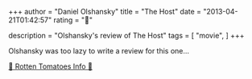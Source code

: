 +++
author = "Daniel Olshansky"
title = "The Host"
date = "2013-04-21T01:42:57"
rating = "🌟"

description = "Olshansky's review of The Host"
tags = [
    "movie",
]
+++


Olshansky was too lazy to write a review for this one...

[🍅 Rotten Tomatoes Info 🍅](https://www.rottentomatoes.com//m/the_host_2013)